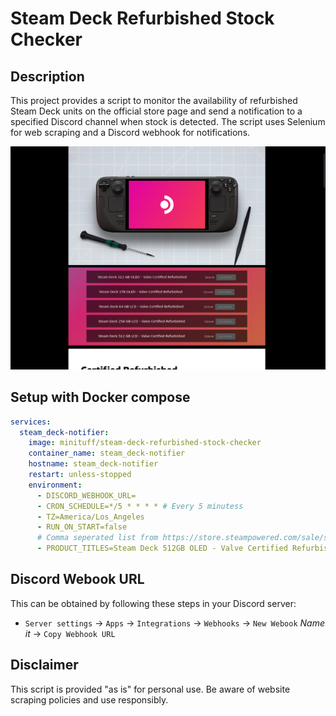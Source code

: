 # Steam Deck Refurbished Stock Checker

## Description

This project provides a script to monitor the availability of refurbished Steam Deck units on the official store page and send a notification to a specified Discord channel when stock is detected. The script uses Selenium for web scraping and a Discord webhook for notifications.

![screenshot=t](media/screenshot.png)

## Setup with Docker compose
```yaml
services:
  steam_deck-notifier:
    image: minituff/steam-deck-refurbished-stock-checker
    container_name: steam_deck-notifier
    hostname: steam_deck-notifier
    restart: unless-stopped
    environment:
      - DISCORD_WEBHOOK_URL=
      - CRON_SCHEDULE=*/5 * * * * # Every 5 minutess
      - TZ=America/Los_Angeles
      - RUN_ON_START=false
      # Comma seperated list from https://store.steampowered.com/sale/steamdeckrefurbished
      - PRODUCT_TITLES=Steam Deck 512GB OLED - Valve Certified Refurbished,Steam Deck 1TB OLED - Valve Certified Refurbished 
```
## Discord Webook URL
This can be obtained by following these steps in your Discord server:
* `Server settings` -> `Apps` -> `Integrations` -> `Webhooks` -> `New Webook` *Name it* -> `Copy Webhook URL`

## Disclaimer

This script is provided "as is" for personal use. Be aware of website scraping policies and use responsibly.